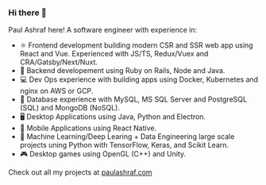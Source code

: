 ### Hi there 👋

Paul Ashraf here! A software engineer with experience in: 

- ⚛️ Frontend development building modern CSR and SSR web app using React and Vue. Experienced with JS/TS, Redux/Vuex and CRA/Gatsby/Next/Nuxt.
- 🔗 Backend developement using Ruby on Rails, Node and Java.
- 💻 Dev Ops experience with building apps using Docker, Kubernetes and nginx on AWS or GCP.
- 💽 Database experience with MySQL, MS SQL Server and PostgreSQL (SQL) and MongoDB (NoSQL).
- 🖥️ Desktop Applications using Java, Python and Electron.
- 📱 Mobile Applications using React Native.
- 🧠 Machine Learning/Deep Learing + Data Engineering large scale projects uning Python with TensorFlow, Keras, and Scikit Learn.
- 🎮 Desktop games using OpenGL (C++) and Unity.

Check out all my projects at [paulashraf.com](https://paulashraf.com)
<!-- 
<img align="left" alt="React" width="26px" src="https://raw.githubusercontent.com/github/explore/80688e429a7d4ef2fca1e82350fe8e3517d3494d/topics/react/react.png" />
<img align="left" alt="Gatsby" width="26px" src="https://raw.githubusercontent.com/github/explore/e94815998e4e0713912fed477a1f346ec04c3da2/topics/gatsby/gatsby.png" />
<img align="left" alt="Node.js" width="26px" src="https://raw.githubusercontent.com/github/explore/80688e429a7d4ef2fca1e82350fe8e3517d3494d/topics/nodejs/nodejs.png" />
<img align="left" alt="Python" width="26px" src="https://upload.wikimedia.org/wikipedia/commons/thumb/c/c3/Python-logo-notext.svg/600px-Python-logo-notext.svg.png" />
<img align="left" alt="TF" width="26px" src="https://seeklogo.com/images/T/tensorflow-logo-AE5100E55E-seeklogo.com.png" />
<img align="left" alt="HTML5" width="26px" src="https://raw.githubusercontent.com/github/explore/80688e429a7d4ef2fca1e82350fe8e3517d3494d/topics/html/html.png" />
<img align="left" alt="CSS3" width="26px" src="https://raw.githubusercontent.com/github/explore/80688e429a7d4ef2fca1e82350fe8e3517d3494d/topics/css/css.png" />
<img align="left" alt="JavaScript" width="26px" src="https://raw.githubusercontent.com/github/explore/80688e429a7d4ef2fca1e82350fe8e3517d3494d/topics/javascript/javascript.png" />
<img align="left" alt="Java" width="26px" src="https://cdn.freebiesupply.com/logos/thumbs/2x/java-4-logo.png" />
<img align="left" alt="C++" width="26px" src="https://upload.wikimedia.org/wikipedia/commons/thumb/1/18/ISO_C%2B%2B_Logo.svg/1200px-ISO_C%2B%2B_Logo.svg.png" /> -->

<!-- [![Top Langs](https://github-readme-stats.vercel.app/api/top-langs/?username=PaulAshraf&hide=c)](https://github.com/anuraghazra/github-readme-stats) -->
